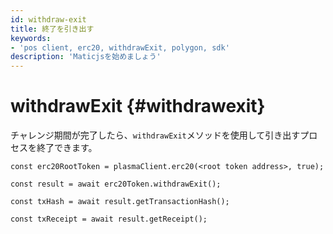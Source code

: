 ```yaml
---
id: withdraw-exit
title: 終了を引き出す
keywords:
- 'pos client, erc20, withdrawExit, polygon, sdk'
description: 'Maticjsを始めましょう'
---
```


# withdrawExit {#withdrawexit}

チャレンジ期間が完了したら、`withdrawExit`メソッドを使用して引き出すプロセスを終了できます。

```
const erc20RootToken = plasmaClient.erc20(<root token address>, true);

const result = await erc20Token.withdrawExit();

const txHash = await result.getTransactionHash();

const txReceipt = await result.getReceipt();

```
